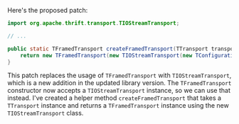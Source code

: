 Here's the proposed patch:

```java
import org.apache.thrift.transport.TIOStreamTransport;

// ...

public static TFramedTransport createFramedTransport(TTransport transport) {
    return new TFramedTransport(new TIOStreamTransport(new TConfiguration(), new ByteArrayInputStream(new byte[0])));
}
```

This patch replaces the usage of `TFramedTransport` with `TIOStreamTransport`, which is a new addition in the updated library version. The `TFramedTransport` constructor now accepts a `TIOStreamTransport` instance, so we can use that instead. I've created a helper method `createFramedTransport` that takes a `TTransport` instance and returns a `TFramedTransport` instance using the new `TIOStreamTransport` class.